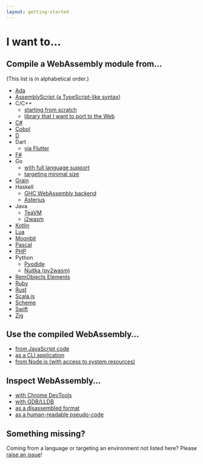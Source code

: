 ```yaml
---
layout: getting-started
---
```


# I want to…

## Compile a WebAssembly module from…

(This list is in alphabetical order.)

- [Ada](https://github.com/godunko/adawebpack)
- [AssemblyScript (a TypeScript-like syntax)](https://assemblyscript.org/introduction.html)
- C/C++
  - [starting from scratch](https://developer.mozilla.org/en-US/docs/WebAssembly/C_to_wasm)
  - [library that I want to port to the Web](https://developer.mozilla.org/en-US/docs/WebAssembly/existing_C_to_wasm)
- [C#](https://learn.microsoft.com/en-us/aspnet/core/blazor/tutorials)
- [Cobol](https://github.com/cloudflare/cobweb)
- [D](https://wiki.dlang.org/Generating_WebAssembly_with_LDC)
- Dart
  - [via Flutter](https://flutter.dev/wasm)
- [F#](https://fsbolero.io/docs/)
- Go
  - [with full language support](https://pkg.go.dev/cmd/compile#hdr-WebAssembly_Directives)
  - [targeting minimal size](https://tinygo.org/docs/guides/webassembly/)
- [Grain](https://grain-lang.org/docs/)
- Haskell
  - [GHC WebAssembly backend](https://ghc.gitlab.haskell.org/ghc/doc/users_guide/wasm.html)
  - [Asterius](https://asterius.netlify.app/)
- Java
  - [TeaVM](https://teavm.org)
  - [j2wasm](https://github.com/google/j2cl/blob/master/docs/getting-started-j2wasm.md)
- [Kotlin](https://kotl.in/wasm)
- [Lua](https://github.com/ysugimoto/webassembly-lua)
- [Moonbit](https://www.moonbitlang.com/)
- [Pascal](https://wiki.freepascal.org/WebAssembly/Compiler)
- [PHP](https://github.com/seanmorris/php-wasm)
- Python
  - [Pyodide](https://pyodide.org/en/stable/)
  - [Nuitka (py2wasm)](https://github.com/wasmerio/py2wasm)
- [RemObjects Elements](https://docs.elementscompiler.com/Platforms/WebAssembly/)
- [Ruby](http://github.com/ruby/ruby.wasm)
- [Rust](https://developer.mozilla.org/en-US/docs/WebAssembly/Rust_to_wasm)
- [Scala.js](https://www.scala-js.org/doc/project/webassembly.html)
- [Scheme](https://github.com/cisco/ChezScheme)
- [Swift](https://swiftwasm.org/)
- [Zig](https://ziglang.org/documentation/master/#WebAssembly)

## Use the compiled WebAssembly…

- [from JavaScript code](https://developer.mozilla.org/en-US/docs/WebAssembly/Loading_and_running)
- [as a CLI application](https://github.com/bytecodealliance/wasmtime/blob/master/docs/WASI-tutorial.md)
- [from Node.js (with access to system resources)](https://nodejs.org/api/wasi.html)

## Inspect WebAssembly…

- [with Chrome DevTools](https://developers.google.com/web/updates/2020/12/webassembly)
- [with GDB/LLDB](https://hacks.mozilla.org/2019/09/debugging-webassembly-outside-of-the-browser/)
- [as a disassembled format](https://github.com/WebAssembly/wabt#running-wasm2wat)
- [as a human-readable pseudo-code](https://v8.dev/blog/wasm-decompile)

## Something missing?

Coming from a language or targeting an environment not listed here? Please
[raise an issue](https://github.com/WebAssembly/website)!

